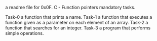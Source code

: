 a readme file for 0x0F. C - Function pointers mandatory tasks.

Task-0 a function that prints a name.
Task-1 a function that executes a function given as a parameter on each element of an array.
Task-2 a function that searches for an integer.
Task-3 a program that performs simple operations.
